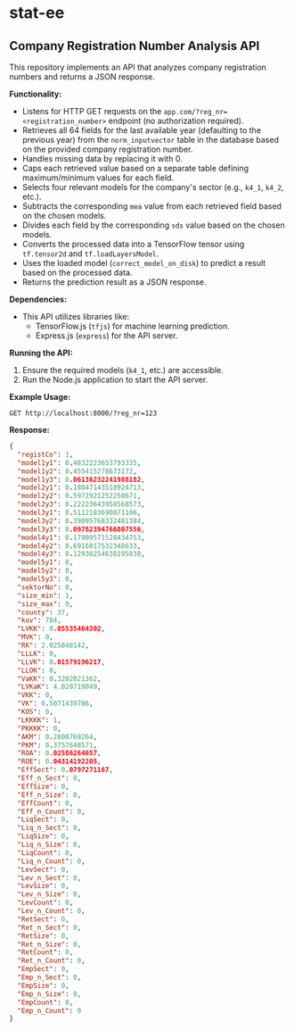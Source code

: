 # stat-ee

## Company Registration Number Analysis API

This repository implements an API that analyzes company registration numbers and returns a JSON response.

**Functionality:**

* Listens for HTTP GET requests on the `app.com/?reg_nr=<registration_number>` endpoint (no authorization required).
* Retrieves all 64 fields for the last available year (defaulting to the previous year) from the `norm_inputvector` table in the database based on the provided company registration number.
* Handles missing data by replacing it with 0.
* Caps each retrieved value based on a separate table defining maximum/minimum values for each field.
* Selects four relevant models for the company's sector (e.g., `k4_1`, `k4_2`, etc.).
* Subtracts the corresponding `mea` value from each retrieved field based on the chosen models.
* Divides each field by the corresponding `sds` value based on the chosen models.
* Converts the processed data into a TensorFlow tensor using `tf.tensor2d` and `tf.loadLayersModel`.
* Uses the loaded model (`correct_model_on_disk`) to predict a result based on the processed data.
* Returns the prediction result as a JSON response.

**Dependencies:**

* This API utilizes libraries like:
    * TensorFlow.js (`tfjs`) for machine learning prediction.
    * Express.js (`express`) for the API server.

**Running the API:**

1. Ensure the required models (`k4_1`, etc.) are accessible.
2. Run the Node.js application to start the API server. 

**Example Usage:**

```
GET http://localhost:8000/?reg_nr=123
```

**Response:**

```json
{
  "registCo": 1,
  "model1y1": 0.4832223653793335,
  "model1y2": 0.455415278673172,
  "model1y3": 0.06136232241988182,
  "model2y1": 0.18047143518924713,
  "model2y2": 0.5972921252250671,
  "model2y3": 0.22223643958568573,
  "model3y1": 0.5112183690071106,
  "model3y2": 0.39095768332481384,
  "model3y3": 0.09782394766807556,
  "model4y1": 0.17909571528434753,
  "model4y2": 0.6916017532348633,
  "model4y3": 0.12930254638195038,
  "model5y1": 0,
  "model5y2": 0,
  "model5y3": 0,
  "sektorNo": 0,
  "size_min": 1,
  "size_max": 9,
  "county": 37,
  "kov": 784,
  "LVKK": 0.05535464302,
  "MVK": 0,
  "RK": 2.025848142,
  "LLLK": 0,
  "LLVK": 0.01579196217,
  "LLOK": 0,
  "VaKK": 0.3202021362,
  "LVKaK": 4.020719049,
  "VKK": 0,
  "VK": 0.5071439786,
  "KOS": 0,
  "LKKKK": 1,
  "PKKKK": 0,
  "AKM": 0.2808769264,
  "PKM": 0.3757648571,
  "ROA": 0.02586264657,
  "ROE": 0.04314192205,
  "EffSect": 0.0797271167,
  "Eff_n_Sect": 0,
  "EffSize": 0,
  "Eff_n_Size": 0,
  "EffCount": 0,
  "Eff_n_Count": 0,
  "LiqSect": 0,
  "Liq_n_Sect": 0,
  "LiqSize": 0,
  "Liq_n_Size": 0,
  "LiqCount": 0,
  "Liq_n_Count": 0,
  "LevSect": 0,
  "Lev_n_Sect": 0,
  "LevSize": 0,
  "Lev_n_Size": 0,
  "LevCount": 0,
  "Lev_n_Count": 0,
  "RetSect": 0,
  "Ret_n_Sect": 0,
  "RetSize": 0,
  "Ret_n_Size": 0,
  "RetCount": 0,
  "Ret_n_Count": 0,
  "EmpSect": 0,
  "Emp_n_Sect": 0,
  "EmpSize": 0,
  "Emp_n_Size": 0,
  "EmpCount": 0,
  "Emp_n_Count": 0
}

```
